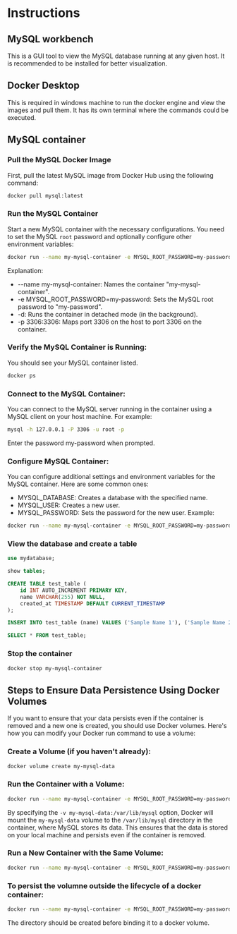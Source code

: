 # Instructions
## MySQL workbench
This is a GUI tool to view the MySQL database running at any given host. It is recommended to be installed for better visualization.

## Docker Desktop
This is required in windows machine to run the docker engine and view the images and pull them. It has its own terminal where the commands could be executed.

## MySQL container
### Pull the MySQL Docker Image
First, pull the latest MySQL image from Docker Hub using the following command:
```sh
docker pull mysql:latest
```
### Run the MySQL Container
Start a new MySQL container with the necessary configurations. You need to set the MySQL `root` password and optionally configure other environment variables:
```sh
docker run --name my-mysql-container -e MYSQL_ROOT_PASSWORD=my-password -d -p 3306:3306 mysql:latest
```
Explanation:
* --name my-mysql-container: Names the container "my-mysql-container".
* -e MYSQL_ROOT_PASSWORD=my-password: Sets the MySQL root password to "my-password".
* -d: Runs the container in detached mode (in the background).
* -p 3306:3306: Maps port 3306 on the host to port 3306 on the container.
### Verify the MySQL Container is Running:
You should see your MySQL container listed.
```sh
docker ps
```
### Connect to the MySQL Container:
You can connect to the MySQL server running in the container using a MySQL client on your host machine. For example:
```sh
mysql -h 127.0.0.1 -P 3306 -u root -p
```
Enter the password my-password when prompted.
### Configure MySQL Container:
You can configure additional settings and environment variables for the MySQL container. Here are some common ones:
* MYSQL_DATABASE: Creates a database with the specified name.
* MYSQL_USER: Creates a new user.
* MYSQL_PASSWORD: Sets the password for the new user. Example:
```sh
docker run --name my-mysql-container -e MYSQL_ROOT_PASSWORD=my-password -e MYSQL_DATABASE=mydatabase -e MYSQL_USER=myuser -e MYSQL_PASSWORD=mypassword -d -p 3306:3306 mysql:latest
```
### View the database and create a table
```sql
use mydatabase;

show tables;

CREATE TABLE test_table (
    id INT AUTO_INCREMENT PRIMARY KEY,
    name VARCHAR(255) NOT NULL,
    created_at TIMESTAMP DEFAULT CURRENT_TIMESTAMP
);

INSERT INTO test_table (name) VALUES ('Sample Name 1'), ('Sample Name 2');

SELECT * FROM test_table;
```
### Stop the container
```sh
docker stop my-mysql-container
```
## Steps to Ensure Data Persistence Using Docker Volumes
If you want to ensure that your data persists even if the container is removed and a new one is created, you should use Docker volumes. Here's how you can modify your Docker run command to use a volume:
### Create a Volume (if you haven't already):
```sh
docker volume create my-mysql-data
```
### Run the Container with a Volume:
```sh
docker run --name my-mysql-container -e MYSQL_ROOT_PASSWORD=my-password -e MYSQL_DATABASE=mydatabase -e MYSQL_USER=myuser -e MYSQL_PASSWORD=mypassword -v my-mysql-data:/var/lib/mysql -d -p 3306:3306 mysql:latest
```
By specifying the `-v my-mysql-data:/var/lib/mysql` option, Docker will mount the `my-mysql-data` volume to the `/var/lib/mysql` directory in the container, where MySQL stores its data. This ensures that the data is stored on your local machine and persists even if the container is removed.
### Run a New Container with the Same Volume:
```sh
docker run --name my-mysql-container -e MYSQL_ROOT_PASSWORD=my-password -e MYSQL_DATABASE=mydatabase -e MYSQL_USER=myuser -e MYSQL_PASSWORD=mypassword -v my-mysql-data:/var/lib/mysql -d -p 3306:3306 mysql:latest
```
### To persist the volumne outside the lifecycle of a docker container:
```sh
docker run --name my-mysql-container -e MYSQL_ROOT_PASSWORD=my-password -d -p 3306:3306 -v C:/mysql-data:/var/lib/mysql mysql:latest
```
The directory should be created before binding it to a docker volume.